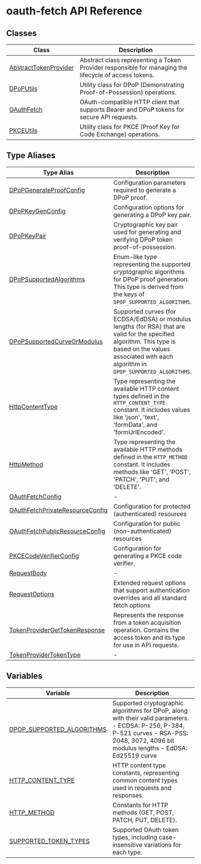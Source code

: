 # oauth-fetch API Reference

## Classes

| Class | Description |
| ------ | ------ |
| [AbstractTokenProvider](classes/AbstractTokenProvider.md) | Abstract class representing a Token Provider responsible for managing the lifecycle of access tokens. |
| [DPoPUtils](classes/DPoPUtils.md) | Utility class for DPoP (Demonstrating Proof-of-Possession) operations. |
| [OAuthFetch](classes/OAuthFetch.md) | OAuth-compatible HTTP client that supports Bearer and DPoP tokens for secure API requests. |
| [PKCEUtils](classes/PKCEUtils.md) | Utility class for PKCE (Proof Key for Code Exchange) operations. |

## Type Aliases

| Type Alias | Description |
| ------ | ------ |
| [DPoPGenerateProofConfig](type-aliases/DPoPGenerateProofConfig.md) | Configuration parameters required to generate a DPoP proof. |
| [DPoPKeyGenConfig](type-aliases/DPoPKeyGenConfig.md) | Configuration options for generating a DPoP key pair. |
| [DPoPKeyPair](type-aliases/DPoPKeyPair.md) | Cryptographic key pair used for generating and verifying DPoP token proof-of-possession. |
| [DPoPSupportedAlgorithms](type-aliases/DPoPSupportedAlgorithms.md) | Enum-like type representing the supported cryptographic algorithms for DPoP proof generation. This type is derived from the keys of `DPOP_SUPPORTED_ALGORITHMS`. |
| [DPoPSupportedCurveOrModulus](type-aliases/DPoPSupportedCurveOrModulus.md) | Supported curves (for ECDSA/EdDSA) or modulus lengths (for RSA) that are valid for the specified algorithm. This type is based on the values associated with each algorithm in `DPOP_SUPPORTED_ALGORITHMS`. |
| [HttpContentType](type-aliases/HttpContentType.md) | Type representing the available HTTP content types defined in the `HTTP_CONTENT_TYPE` constant. It includes values like 'json', 'text', 'formData', and 'formUrlEncoded'. |
| [HttpMethod](type-aliases/HttpMethod.md) | Type representing the available HTTP methods defined in the `HTTP_METHOD` constant. It includes methods like 'GET', 'POST', 'PATCH', 'PUT', and 'DELETE'. |
| [OAuthFetchConfig](type-aliases/OAuthFetchConfig.md) | - |
| [OAuthFetchPrivateResourceConfig](type-aliases/OAuthFetchPrivateResourceConfig.md) | Configuration for protected (authenticated) resources |
| [OAuthFetchPublicResourceConfig](type-aliases/OAuthFetchPublicResourceConfig.md) | Configuration for public (non-authenticated) resources |
| [PKCECodeVerifierConfig](type-aliases/PKCECodeVerifierConfig.md) | Configuration for generating a PKCE code verifier. |
| [RequestBody](type-aliases/RequestBody.md) | - |
| [RequestOptions](type-aliases/RequestOptions.md) | Extended request options that support authentication overrides and all standard fetch options |
| [TokenProviderGetTokenResponse](type-aliases/TokenProviderGetTokenResponse.md) | Represents the response from a token acquisition operation. Contains the access token and its type for use in API requests. |
| [TokenProviderTokenType](type-aliases/TokenProviderTokenType.md) | - |

## Variables

| Variable | Description |
| ------ | ------ |
| [DPOP\_SUPPORTED\_ALGORITHMS](variables/DPOP_SUPPORTED_ALGORITHMS.md) | Supported cryptographic algorithms for DPoP, along with their valid parameters. - ECDSA: P-256, P-384, P-521 curves - RSA-PSS: 2048, 3072, 4096 bit modulus lengths - EdDSA: Ed25519 curve |
| [HTTP\_CONTENT\_TYPE](variables/HTTP_CONTENT_TYPE.md) | HTTP content type constants, representing common content types used in requests and responses. |
| [HTTP\_METHOD](variables/HTTP_METHOD.md) | Constants for HTTP methods (GET, POST, PATCH, PUT, DELETE). |
| [SUPPORTED\_TOKEN\_TYPES](variables/SUPPORTED_TOKEN_TYPES.md) | Supported OAuth token types, including case-insensitive variations for each type. |
